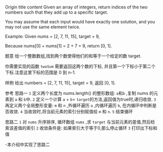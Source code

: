Origin title content
Given an array of integers, return indices of the two numbers such that they add up to a specific target.

You may assume that each input would have exactly one solution, and you may not use the same element twice.

Example:
Given nums = [2, 7, 11, 15], target = 9,

Because nums[0] + nums[1] = 2 + 7 = 9,
return [0, 1].

题意
给一个整数数组,找到两个数使得他们的和等于一个给定的数 target.

你需要实现的函数 `twoSum` 需要返回这两个数的下标, 并且第一个下标小于第二个下标.注意这里下标的范围是 0 到 n-1.

样例
给出 numbers = [2, 7, 11, 15], target = 9, 返回 [0, 1].

参考
思路一
`1` 定义两个长度为 nums.length() 的整形数组: `a`和`b` ,复制 nums 的元素到 `a` 和 `b`中.
`2` 定义一个计算 `a` + `b`= `target`的方法,返回值为true时,递归收敛.
`3` 再定义两个全局整形变量: `m` 和 `n` ,外循环遍历 `a` ,内循环遍历 `b`, 在内循环中判断是否收敛.
`4` 当收敛时,将当前元素的索引分别赋值给 `m` 和 `n`.
`5` 结束循环

思路二
`1` 对 `nums` 升序排序, 循环数组 `nums` ,求 `target` 与当前元素的差值,然后检索该差值的索引
`2` 收敛条件是: 如果索引大于等于0,那么停止循环
`3` 打印出下标和值

-本介绍中实现了思路二
